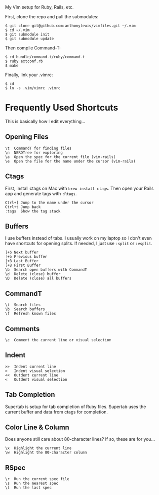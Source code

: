 My Vim setup for Ruby, Rails, etc.

First, clone the repo and pull the submodules:

```
$ git clone git@github.com:anthonylewis/vimfiles.git ~/.vim
$ cd ~/.vim
$ git submodule init
$ git submodule update
```

Then compile Command-T:

```
$ cd bundle/command-t/ruby/command-t
$ ruby extconf.rb
$ make
```

Finally, link your .vimrc:

```
$ cd
$ ln -s .vim/vimrc .vimrc
```

# Frequently Used Shortcuts

This is basically how I edit everything...

## Opening Files

```
\t  CommandT for finding files
\n  NERDTree for exploring
\a  Open the spec for the current file (vim-rails)
\e  Open the file for the name under the cursor (vim-rails)
```

## Ctags

First, install ctags on Mac with `brew install ctags`. Then open your Rails app and generate tags with `:Rtags`.

```
Ctrl+] Jump to the name under the cursor
Ctrl+t Jump back
:tags  Show the tag stack
```

## Buffers

I use buffers instead of tabs. I usually work on my laptop so I don't even have shortcuts for opening splits. If needed, I just use `:split` or `:vsplit`.

```
]+b Next buffer
[+b Previous buffer
]+B Last Buffer
[+B First Buffer
\b  Search open buffers with CommandT
\d  Delete (close) buffer
\D  Delete (close) all buffers
```

## CommandT

```
\t  Search files
\b  Search buffers
\f  Refresh known files
```

## Comments

```
\c  Comment the current line or visual selection
```

## Indent

```
>>  Indent current line
>   Indent visual selection
<<  Outdent current line
<   Outdent visual selection
```

## Tab Completion

Supertab is setup for tab completion of Ruby files. Supertab uses the current buffer and data from ctags for completion.

## Color Line & Column

Does anyone still care about 80-character lines? If so, these are for you...

```
\x  Highlight the current line
\w  Highlight the 80-character column
```

## RSpec

```
\r  Run the current spec file
\s  Run the nearest spec
\l  Run the last spec
```
